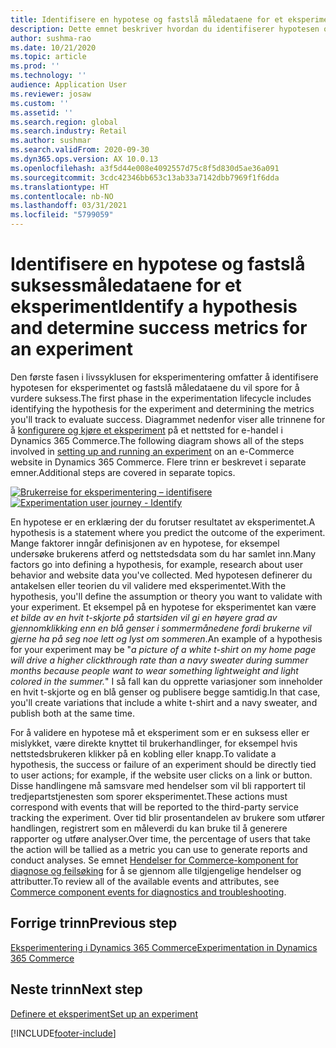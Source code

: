 ```yaml
---
title: Identifisere en hypotese og fastslå måledataene for et eksperiment
description: Dette emnet beskriver hvordan du identifiserer hypotesen og suksessmåledataene for et eksperiment som du kan kjøre på et nettsted for e-handel i Dynamics 365 Commerce.
author: sushma-rao
ms.date: 10/21/2020
ms.topic: article
ms.prod: ''
ms.technology: ''
audience: Application User
ms.reviewer: josaw
ms.custom: ''
ms.assetid: ''
ms.search.region: global
ms.search.industry: Retail
ms.author: sushmar
ms.search.validFrom: 2020-09-30
ms.dyn365.ops.version: AX 10.0.13
ms.openlocfilehash: a3f5d44e008e4092557d75c8f5d830d5ae36a091
ms.sourcegitcommit: 3cdc42346bb653c13ab33a7142dbb7969f1f6dda
ms.translationtype: HT
ms.contentlocale: nb-NO
ms.lasthandoff: 03/31/2021
ms.locfileid: "5799059"
---
```

# <a name="identify-a-hypothesis-and-determine-success-metrics-for-an-experiment"></a><span data-ttu-id="bfcad-103">Identifisere en hypotese og fastslå suksessmåledataene for et eksperiment</span><span class="sxs-lookup"><span data-stu-id="bfcad-103">Identify a hypothesis and determine success metrics for an experiment</span></span>
<span data-ttu-id="bfcad-104">Den første fasen i livssyklusen for eksperimentering omfatter å identifisere hypotesen for eksperimentet og fastslå måledataene du vil spore for å vurdere suksess.</span><span class="sxs-lookup"><span data-stu-id="bfcad-104">The first phase in the experimentation lifecycle includes identifying the hypothesis for the experiment and determining the metrics you'll track to evaluate success.</span></span> <span data-ttu-id="bfcad-105">Diagrammet nedenfor viser alle trinnene for å [konfigurere og kjøre et eksperiment](experimentation-overview.md) på et nettsted for e-handel i Dynamics 365 Commerce.</span><span class="sxs-lookup"><span data-stu-id="bfcad-105">The following diagram shows all of the steps involved in [setting up and running an experiment](experimentation-overview.md) on an e-Commerce website in Dynamics 365 Commerce.</span></span> <span data-ttu-id="bfcad-106">Flere trinn er beskrevet i separate emner.</span><span class="sxs-lookup"><span data-stu-id="bfcad-106">Additional steps are covered in separate topics.</span></span> 

<span data-ttu-id="bfcad-107">[ ![Brukerreise for eksperimentering – identifisere](./media/experimentation_identify.svg) ](./media/experimentation_identify.svg#lightbox)</span><span class="sxs-lookup"><span data-stu-id="bfcad-107">[ ![Experimentation user journey - Identify](./media/experimentation_identify.svg) ](./media/experimentation_identify.svg#lightbox)</span></span>

<span data-ttu-id="bfcad-108">En hypotese er en erklæring der du forutser resultatet av eksperimentet.</span><span class="sxs-lookup"><span data-stu-id="bfcad-108">A hypothesis is a statement where you predict the outcome of the experiment.</span></span> <span data-ttu-id="bfcad-109">Mange faktorer inngår definisjonen av en hypotese, for eksempel undersøke brukerens atferd og nettstedsdata som du har samlet inn.</span><span class="sxs-lookup"><span data-stu-id="bfcad-109">Many factors go into defining a hypothesis, for example, research about user behavior and website data you've collected.</span></span> <span data-ttu-id="bfcad-110">Med hypotesen definerer du antakelsen eller teorien du vil validere med eksperimentet.</span><span class="sxs-lookup"><span data-stu-id="bfcad-110">With the hypothesis, you'll define the assumption or theory you want to validate with your experiment.</span></span> <span data-ttu-id="bfcad-111">Et eksempel på en hypotese for eksperimentet kan være *et bilde av en hvit t-skjorte på startsiden vil gi en høyere grad av gjennomklikking enn en blå genser i sommermånedene fordi brukerne vil gjerne ha på seg noe lett og lyst om sommeren*.</span><span class="sxs-lookup"><span data-stu-id="bfcad-111">An example of a hypothesis for your experiment may be "*a picture of a white t-shirt on my home page will drive a higher clickthrough rate than a navy sweater during summer months because people want to wear something lightweight and light colored in the summer.*"</span></span> <span data-ttu-id="bfcad-112">I så fall kan du opprette variasjoner som inneholder en hvit t-skjorte og en blå genser og publisere begge samtidig.</span><span class="sxs-lookup"><span data-stu-id="bfcad-112">In that case, you'll create variations that include a white t-shirt and a navy sweater, and publish both at the same time.</span></span>

<span data-ttu-id="bfcad-113">For å validere en hypotese må et eksperiment som er en suksess eller er mislykket, være direkte knyttet til brukerhandlinger, for eksempel hvis nettstedsbrukeren klikker på en kobling eller knapp.</span><span class="sxs-lookup"><span data-stu-id="bfcad-113">To validate a hypothesis, the success or failure of an experiment should be directly tied to user actions; for example, if the website user clicks on a link or button.</span></span> <span data-ttu-id="bfcad-114">Disse handlingene må samsvare med hendelser som vil bli rapportert til tredjepartstjenesten som sporer eksperimentet.</span><span class="sxs-lookup"><span data-stu-id="bfcad-114">These actions must correspond with events that will be reported to the third-party service tracking the experiment.</span></span> <span data-ttu-id="bfcad-115">Over tid blir prosentandelen av brukere som utfører handlingen, registrert som en måleverdi du kan bruke til å generere rapporter og utføre analyser.</span><span class="sxs-lookup"><span data-stu-id="bfcad-115">Over time, the percentage of users that take the action will be tallied as a metric you can use to generate reports and conduct analyses.</span></span> <span data-ttu-id="bfcad-116">Se emnet [Hendelser for Commerce-komponent for diagnose og feilsøking](dev-itpro/retail-component-events-diagnostics-troubleshooting.md) for å se gjennom alle tilgjengelige hendelser og attributter.</span><span class="sxs-lookup"><span data-stu-id="bfcad-116">To review all of the available events and attributes, see [Commerce component events for diagnostics and troubleshooting](dev-itpro/retail-component-events-diagnostics-troubleshooting.md).</span></span>

## <a name="previous-step"></a><span data-ttu-id="bfcad-117">Forrige trinn</span><span class="sxs-lookup"><span data-stu-id="bfcad-117">Previous step</span></span>
[<span data-ttu-id="bfcad-118">Eksperimentering i Dynamics 365 Commerce</span><span class="sxs-lookup"><span data-stu-id="bfcad-118">Experimentation in Dynamics 365 Commerce</span></span>](experimentation-overview.md)


## <a name="next-step"></a><span data-ttu-id="bfcad-119">Neste trinn</span><span class="sxs-lookup"><span data-stu-id="bfcad-119">Next step</span></span>
[<span data-ttu-id="bfcad-120">Definere et eksperiment</span><span class="sxs-lookup"><span data-stu-id="bfcad-120">Set up an experiment</span></span>](experimentation-setup.md)


[!INCLUDE[footer-include](../includes/footer-banner.md)]